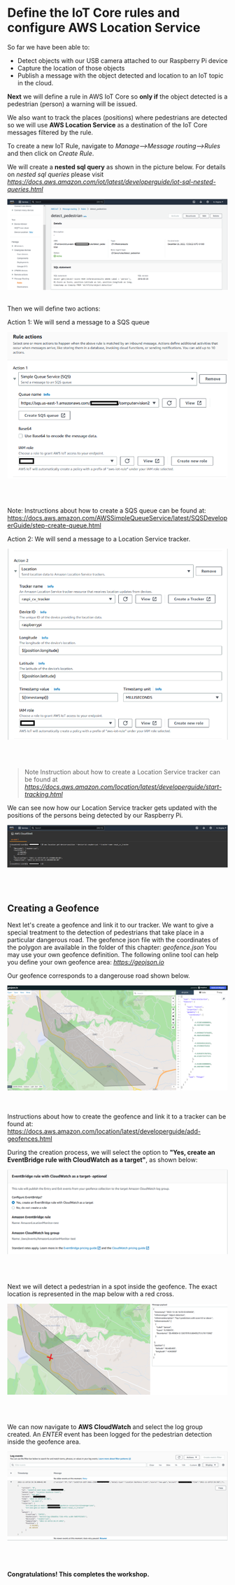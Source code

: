 # Define the IoT Core rules and configure AWS Location Service


So far we have been able to: 
 * Detect objects with our USB camera attached to our Raspberry Pi device
 * Capture the location of those objects 
 * Publish a message with the object detected and location to an IoT topic in the cloud.

**Next** we will define a rule in AWS IoT Core so **only if** the object detected is a pedestrian (person) a warning will be issued. 

We also want to track the places (positions) where pedestrians are detected so we will use  **AWS Location Service** as a destination of the IoT Core messages filtered by the rule.

To create a new IoT Rule, navigate to *Manage-->Message routing-->Rules* and then click on *Create Rule*.

We will create a **nested sql query** as shown in the picture below. 
For details on *nested sql queries* please visit *https://docs.aws.amazon.com/iot/latest/developerguide/iot-sql-nested-queries.html*



![nested query for the IoT rule](iot_rule.png)
<br/><br/>

Then we will define two actions: 

Action 1: We will send a message to a SQS queue


![Send to SQS](action1.png)

<br/><br/>

Note: Instructions about how to create a SQS queue can be found at: https://docs.aws.amazon.com/AWSSimpleQueueService/latest/SQSDeveloperGuide/step-create-queue.html

Action 2: We will send a message to a Location Service tracker. 

![Send to Location Service](action2.png)

<br/><br/>

>Note Instruction about how to create a Location Service tracker can be found at *https://docs.aws.amazon.com/location/latest/developerguide/start-tracking.html*


We can see now how our Location Service tracker gets updated with the positions of the persons being detected by our Raspberry Pi.


![Track position person](cli_tracker.png)

<br/><br/>

## **Creating a Geofence**
Next let's create a geofence and link it to our tracker. We want to give a special treatment to the detection of pedestrians that take place in a particular dangerous road.
The geofence json file with the coordinates of the polygon are available in the folder of this chapter: *geofence.json*
You may use your own geofence definition. The following online tool can help you define your own geofence area: *https://geojson.io*

Our geofence corresponds to a dangerouse road shown below.

![Geofence](geofence.png)

<br/><br/>
Instructions about how to create the geofence and link it to a tracker can be found at: https://docs.aws.amazon.com/location/latest/developerguide/add-geofences.html

During the creation process, we will select the option to **"Yes, create an EventBridge rule with CloudWatch as a target"**, as shown below: 

![EventBridge](event_bridge.png)

<br/><br/>

Next we will detect a pedestrian in a spot inside the geofence. The exact location is represented in the map below with a red cross.


![Pedestrian detected in dangerous road](enter_event_map.png)

<br/><br/>

We can now navigate to **AWS CloudWatch** and select the log group created. 
An *ENTER* event has been logged for the pedestrian detection inside the geofence area.

![CloudWatch](cloud_watch.png)
<br/><br/>
<br/><br/>

**Congratulations! This completes the workshop.** 